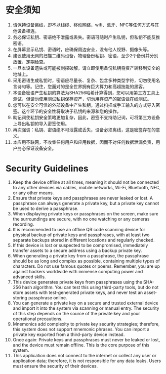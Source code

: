 # 安全须知

1. 请保持设备离线，即不以线缆、移动网络、wifi、蓝牙、NFC等任何方式与其他设备相连。
2. 务必保证私钥、密语绝不泄露或丢失。密语可随时产生私钥，但私钥不能反推密语。
3. 在屏幕显示私钥、密语时，应确保周边安全，没有他人视野、摄像头等。
4. 建议使用无网的扫描二维码设备，物理备份私钥、密语，至少2个备份并分别放置，定期检查。
5. 一旦本设备遗失或可能被刺探破解，请立即使用备份私钥将资产转移到安全的地址上。
6. 采用密语生成私钥时，密语应尽量长、复杂、包含多种类型字符，切勿使用名言诗句等。记住，您面对的是全世界拥有巨大算力和高超技能的黑客。
7. 本设备密语产生私钥的算法为SHA256哈希计算得到，您可以用第三方工具上测试，但请勿使用测试私钥保存资产，切勿用存资产的密语做在线测试。
8. 您可以在安全可信的外部设备中产生私钥，通过扫描或手工输入的方式导入密签。这个环节的安全性将取决于私钥的来源和您的操作。
9. 助记词使私钥安全策略更加复杂，因此，密签不支持助记词，可将第三方设备上导出私钥的导入密签使用。
10. 再次强调：私钥、密语绝不可泄露或丢失，设备必须离线，这是密签存在的意义。
11. 本应用不联网，不收集任何用户和应用数据，因而不对任何数据泄漏负责，用户务必保证设备安全。

# Security Guidelines

1. Keep the device offline at all times, meaning it should not be connected to any other devices via cables, mobile networks, Wi-Fi, Bluetooth, NFC, or any other means.
2. Ensure that private keys and passphrases are never leaked or lost. A passphrase can always generate a private key, but a private key cannot be used to derive a passphrase.
3. When displaying private keys or passphrases on the screen, make sure the surroundings are secure, with no one watching or any cameras recording.
4. It is recommended to use an offline QR code scanning device for physical backup of private keys and passphrases, with at least two separate backups stored in different locations and regularly checked.
5. If this device is lost or suspected to be compromised, immediately transfer assets to a secure address using a backup private key.
6. When generating a private key from a passphrase, the passphrase should be as long and complex as possible, containing multiple types of characters. Do not use famous quotes or poems. Remember, you are up against hackers worldwide with immense computing power and advanced skills.
7. This device generates private keys from passphrases using the SHA-256 hash algorithm. You can test this using third-party tools, but do not store assets with test-generated private keys, and never test an asset-storing passphrase online.
8. You can generate a private key on a secure and trusted external device and import it into the system via scanning or manual entry. The security of this step depends on the source of the private key and your operational precautions.
9. Mnemonics add complexity to private key security strategies; therefore, this system does not support mnemonic phrases. You can import a private key exported from a third-party device instead.
10. Once again: Private keys and passphrases must never be leaked or lost, and the device must remain offline. This is the core purpose of this system.
11. This application does not connect to the internet or collect any user or application data; therefore, it is not responsible for any data leaks. Users must ensure the security of their devices. 